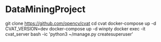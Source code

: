 # DataMiningProject
git clone https://github.com/opencv/cvat
cd cvat
docker-compose up -d
CVAT_VERSION=dev docker-compose up -d
winpty docker exec -it cvat_server bash -ic 'python3 ~/manage.py createsuperuser'
